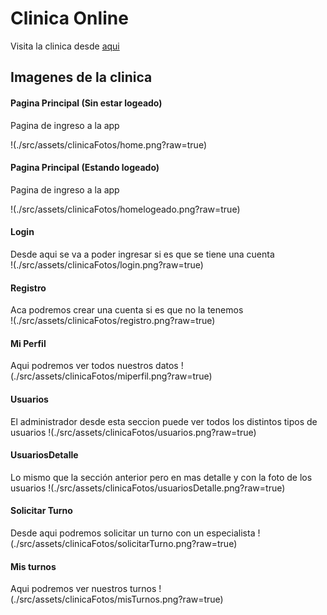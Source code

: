 # Clinica Online
Visita la clinica desde [aqui](https://falcioni-clinica-online.herokuapp.com)

## Imagenes de la clinica

#### Pagina Principal (Sin estar logeado)
Pagina de ingreso a la app

!(./src/assets/clinicaFotos/home.png?raw=true)

#### Pagina Principal (Estando logeado)
Pagina de ingreso a la app

!(./src/assets/clinicaFotos/homelogeado.png?raw=true)

#### Login
Desde aqui se va a poder ingresar si es que se tiene una cuenta  
!(./src/assets/clinicaFotos/login.png?raw=true)

#### Registro
Aca podremos crear una cuenta si es que no la tenemos  
!(./src/assets/clinicaFotos/registro.png?raw=true)

#### Mi Perfil
Aqui podremos ver todos nuestros datos
!(./src/assets/clinicaFotos/miperfil.png?raw=true)

#### Usuarios
El administrador desde esta seccion puede ver todos los distintos tipos de usuarios
!(./src/assets/clinicaFotos/usuarios.png?raw=true)

#### UsuariosDetalle
Lo mismo que la sección anterior pero en mas detalle y con la foto de los usuarios
!(./src/assets/clinicaFotos/usuariosDetalle.png?raw=true)


#### Solicitar Turno
Desde aqui podremos solicitar un turno con un especialista
!(./src/assets/clinicaFotos/solicitarTurno.png?raw=true)

#### Mis turnos
Aqui podremos ver nuestros turnos
!(./src/assets/clinicaFotos/misTurnos.png?raw=true)
